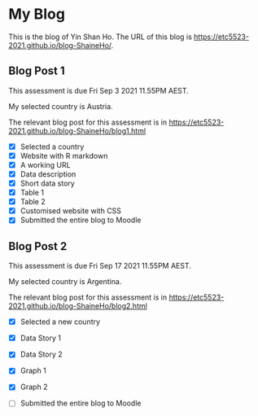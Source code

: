 # My Blog


This is the blog of Yin Shan Ho.
The URL of this blog is https://etc5523-2021.github.io/blog-ShaineHo/.

## Blog Post 1

This assessment is due Fri Sep 3 2021 11.55PM AEST.

My selected country is Austria.

The relevant blog post for this assessment is in https://etc5523-2021.github.io/blog-ShaineHo/blog1.html

- [x] Selected a country
- [x] Website with R markdown 
- [x] A working URL
- [x] Data description
- [x] Short data story
- [x] Table 1
- [x] Table 2
- [x] Customised website with CSS
- [x] Submitted the entire blog to Moodle

## Blog Post 2

This assessment is due Fri Sep 17 2021 11.55PM AEST.

My selected country is Argentina.

The relevant blog post for this assessment is in https://etc5523-2021.github.io/blog-ShaineHo/blog2.html

- [x] Selected a new country
- [x] Data Story 1
- [x] Data Story 2
- [x] Graph 1
- [x] Graph 2
- [ ] Submitted the entire blog to Moodle

